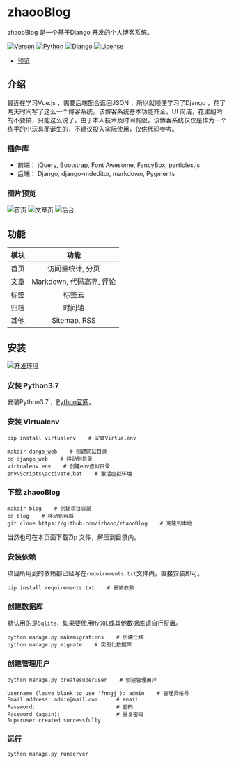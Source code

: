 # zhaooBlog

zhaooBlog 是一个基于Django 开发的个人博客系统。

[![Verson](https://img.shields.io/badge/Release-1.0.0-orange.svg)](https://github.com/izhaoo/zhaooBlog)
[![Python](https://img.shields.io/badge/Python-3.7-blue.svg)](https://www.python.org/downloads/release/python-370/)
[![Django](https://img.shields.io/badge/Django-2.1.1-green.svg)](https://docs.djangoproject.com/en/2.1/releases/2.1.1/)
[![License](https://img.shields.io/badge/License-MIT-red.svg)](https://mit-license.org/)

* [预览](http://demo.izhaoo.com/zhaooblog/)

## 介绍

最近在学习Vue.js ，需要后端配合返回JSON ，所以就顺便学习了Django ，花了两天时间写了这么一个博客系统。该博客系统基本功能齐全，UI 简洁，花里胡哨的不要搞，只能这么说了。由于本人技术及时间有限，该博客系统仅仅是作为一个练手的小玩具而诞生的，不建议投入实际使用，仅供代码参考。

### 插件库

* 前端： jQuery, Bootstrap, Font Awesome, FancyBox, particles.js
* 后端： Django, django-mdeditor, markdown, Pygments

### 图片预览

![首页](https://pic.izhaoo.com/20180902093948.jpg)
![文章页](https://pic.izhaoo.com/20180902094025.jpg)
![后台](https://pic.izhaoo.com/20180902094058.jpg)

## 功能

| 模块 | 功能 |
| :------: | :------: |
| 首页 | 访问量统计, 分页 |
| 文章 | Markdown, 代码高亮, 评论 |
| 标签 | 标签云 |
| 归档 | 时间轴 |
| 其他 | Sitemap, RSS |

## 安装

[![开发环境](https://img.shields.io/badge/%E5%BC%80%E5%8F%91%E7%8E%AF%E5%A2%83-Win-blue.svg)]()

### 安装 Python3.7

安装Python3.7 ，[Python官网](https://www.python.org/downloads/release/python-370/)。 

### 安装 Virtualenv

```
pip install virtualenv    # 安装Virtualenv

makdir dango_web    # 创建网站目录
cd django_web    # 移动到目录
virtualenv env    # 创建env虚拟目录
env\Scripts\activate.bat    # 激活虚拟环境
```

### 下载 zhaooBlog

```
makdir blog    # 创建项目容器
cd blog    # 移动到容器
git clone https://github.com/izhaoo/zhaooBlog    # 克隆到本地
```

当然也可在本页面下载Zip 文件，解压到目录内。

### 安装依赖

项目所用到的依赖都已经写在`requirements.txt`文件内，直接安装即可。

```
pip install requirements.txt    # 安装依赖
```

### 创建数据库

默认用的是`Sqlite`，如果要使用`MySQL`或其他数据库请自行配置。

```
python manage.py makemigrations    # 创建迁移
python manage.py migrate    # 实例化数据库
```

### 创建管理用户

```
python manage.py createsuperuser    # 创建管理用户

Username (leave blank to use 'fnngj'): admin    # 管理员帐号
Email address: admin@mail.com      # email
Password:                          # 密码
Password (again):                  # 重复密码
Superuser created successfully.
```

### 运行

```
python manage.py runserver
```